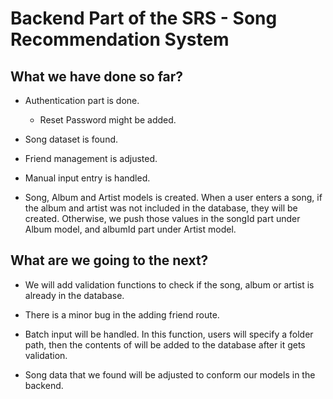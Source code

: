 # Backend Part of the SRS - Song Recommendation System

## What we have done so far?

- Authentication part is done.

  - Reset Password might be added.

- Song dataset is found.

- Friend management is adjusted.

- Manual input entry is handled.

- Song, Album and Artist models is created. When a user enters a song, if the album and artist was not included in the database, they will be created. Otherwise, we push those values in the songId part under Album model, and albumId part under Artist model.

## What are we going to the next?

- We will add validation functions to check if the song, album or artist is already in the database.

- There is a minor bug in the adding friend route.

- Batch input will be handled. In this function, users will specify a folder path, then the contents of will be added to the database after it gets validation.

- Song data that we found will be adjusted to conform our models in the backend.
